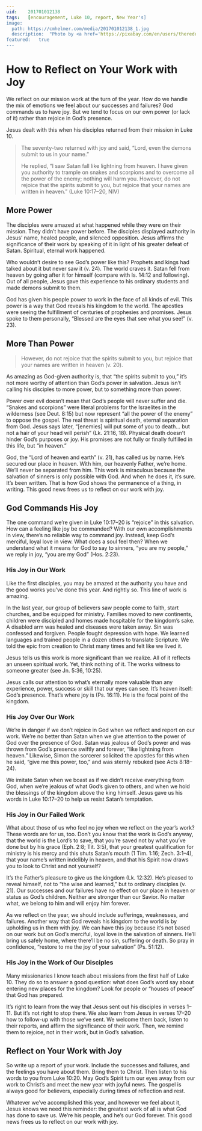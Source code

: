 ```yaml
---
uid:	201701012138
tags:	[encouragement, Luke 10, report, New Year's]
image:
  path:	https://cmhelmer.com/media/201701012138_1.jpg
  description:	"Photo by <a href='https://pixabay.com/en/users/theredrecruiter-532897/'>Michael Long</a>"
featured:	true
---
```


# How to Reflect on Your Work with Joy

We reflect on our mission work at the turn of the year. How do we handle the mix of emotions we feel about our successes and failures? God commands us to have joy. But we tend to focus on our own power (or lack of it) rather than rejoice in God’s presence.

Jesus dealt with this when his disciples returned from their mission in Luke 10.

> The seventy-two returned with joy and said, “Lord, even the demons submit to us in your name.”
> 
> He replied, “I saw Satan fall like lightning from heaven. I have given you authority to trample on snakes and scorpions and to overcome all the power of the enemy; nothing will harm you. However, do not rejoice that the spirits submit to you, but rejoice that your names are written in heaven.” (Luke 10:17–20, NIV)

## More Power

The disciples were amazed at what happened while they were on their mission. They didn’t have power before. The disciples displayed authority in Jesus’ name, healed people, and silenced opposition. Jesus affirms the significance of their work by speaking of it in light of his greater defeat of Satan. Spiritual, eternal work happened.

Who wouldn’t desire to see God’s power like this? Prophets and kings had talked about it but never saw it (v. 24). The world craves it. Satan fell from heaven by going after it for himself (compare with Is. 14:12 and following). Out of all people, Jesus gave this experience to his ordinary students and made demons submit to them.

God has given his people power to work in the face of all kinds of evil. This power is a way that God reveals his kingdom to the world. The apostles were seeing the fulfillment of centuries of prophesies and promises. Jesus spoke to them personally, “Blessed are the eyes that see what you see!” (v. 23).

## More Than Power

> However, do not rejoice that the spirits submit to you, but rejoice that your names are written in heaven (v. 20).

As amazing as God-given authority is, that “the spirits submit to you,” it’s not more worthy of attention than God’s power in salvation. Jesus isn’t calling his disciples to more power, but to something more than power.

Power over evil doesn’t mean that God’s people will never suffer and die. “Snakes and scorpions” were literal problems for the Israelites in the wilderness (see Deut. 8:15) but now represent “all the power of the enemy” to oppose the gospel. The real threat is spiritual death, eternal separation from God. Jesus says later, “[enemies] will put some of you to death… but not a hair of your head will perish” (Lk. 21:16, 18). Physical death doesn’t hinder God’s purposes or joy. His promises are not fully or finally fulfilled in this life, but “in heaven.”

God, the “Lord of heaven and earth” (v. 21), has called us by name. He’s secured our place in heaven. With him, our heavenly Father, we’re home. We’ll never be separated from him. This work is miraculous because the salvation of sinners is only possible with God. And when he does it, it’s sure. It’s been written. That is how God shows the permanence of a thing, in writing. This good news frees us to reflect on our work with joy.

## God Commands His Joy

The one command we’re given in Luke 10:17–20 is “rejoice” in this salvation. How can a feeling like joy be commanded? With our own accomplishments in view, there’s no reliable way to command joy. Instead, keep God’s merciful, loyal love in view. What does a soul feel then? When we understand what it means for God to say to sinners, “you are my people,” we reply in joy, “you are my God” (Hos. 2:23).

### His Joy in Our Work

Like the first disciples, you may be amazed at the authority you have and the good works you’ve done this year. And rightly so. This line of work is amazing.

In the last year, our group of believers saw people come to faith, start churches, and be equipped for ministry. Families moved to new continents, children were discipled and homes made hospitable for the kingdom’s sake. A disabled arm was healed and diseases were taken away. Sin was confessed and forgiven. People fought depression with hope. We learned languages and trained people in a dozen others to translate Scripture. We told the epic from creation to Christ many times and felt like we lived it.

Jesus tells us this work is more significant than we realize. All of it reflects an unseen spiritual work. Yet, think nothing of it. The works witness to someone greater (see Jn. 5:36, 10:25).

Jesus calls our attention to what’s eternally more valuable than any experience, power, success or skill that our eyes can see. It’s heaven itself: God’s presence. That’s where joy is (Ps. 16:11). He is the focal point of the kingdom.

### His Joy Over Our Work

We’re in danger if we don’t rejoice in God when we reflect and report on our work. We’re no better than Satan when we give attention to the power of God over the presence of God. Satan was jealous of God’s power and was thrown from God’s presence swiftly and forever, “like lightning from heaven.” Likewise, Simon the sorcerer solicited the apostles for this when he said, “give me this power, too,” and was sternly rebuked (see Acts 8:18–24).

We imitate Satan when we boast as if we didn’t receive everything from God, when we’re jealous of what God’s given to others, and when we hold the blessings of the kingdom above the king himself. Jesus gave us his words in Luke 10:17–20 to help us resist Satan’s temptation.

### His Joy in Our Failed Work

What about those of us who feel no joy when we reflect on the year’s work? These words are for us, too. Don’t you know that the work is God’s anyway, that the world is the Lord’s to save, that you’re saved not by what you’ve done but by his grace (Eph. 2:8; Tit. 3:5), that your greatest qualification for ministry is his mercy and this shuts Satan’s mouth (1 Tim. 1:16; Zech. 3:1–4), that your name’s written indelibly in heaven, and that his Spirit now draws you to look to Christ and not yourself?

It’s the Father’s pleasure to give us the kingdom (Lk. 12:32). He’s pleased to reveal himself, not to “the wise and learned,” but to ordinary disciples (v. 21). Our successes and our failures have no effect on our place in heaven or status as God’s children. Neither are stronger than our Savior. No matter what, we belong to him and will enjoy him forever.

As we reflect on the year, we should include sufferings, weaknesses, and failures. Another way that God reveals his kingdom to the world is by upholding us in them with joy. We can have this joy because it’s not based on our work but on God’s merciful, loyal love in the salvation of sinners. He’ll bring us safely home, where there’ll be no sin, suffering or death. So pray in confidence, “restore to me the joy of your salvation” (Ps. 51:12).

### His Joy in the Work of Our Disciples

Many missionaries I know teach about missions from the first half of Luke 10. They do so to answer a good question: what does God’s word say about entering new places for the kingdom? Look for people or “houses of peace” that God has prepared.

It’s right to learn from the way that Jesus sent out his disciples in verses 1–11. But it’s not right to stop there. We also learn from Jesus in verses 17–20 how to follow-up with those we’ve sent. We welcome them back, listen to their reports, and affirm the significance of their work. Then, we remind them to rejoice, not in their work, but in God’s salvation.

## Reflect on Your Work with Joy

So write up a report of your work. Include the successes and failures, and the feelings you have about them. Bring them to Christ. Then listen to his words to you from Luke 10:20. May God’s Spirit turn our eyes away from our work to Christ’s and meet the new year with joyful news. The gospel is always good for believers, especially during times of reflection and rest.

Whatever we’ve accomplished this year, and however we feel about it, Jesus knows we need this reminder: the greatest work of all is what God has done to save us. We’re his people, and he’s our God forever. This good news frees us to reflect on our work with joy.
